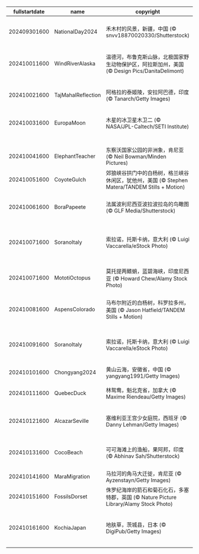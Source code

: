 |fullstartdate|name|copyright|title|image|
|--|--|--|--|--|
202409301600|NationalDay2024|禾木村的风景，新疆，中国 (© snvv18870020330/Shutterstock)|绝美的秋日风景|![](/zh-CN/2024/10/202409301600NationalDay2024.jpg)|
202410011600|WindRiverAlaska|温德河，布鲁克斯山脉，北极国家野生动物保护区，阿拉斯加州，美国 (© Design Pics/DanitaDelimont)|河流的狂野舞蹈|![](/zh-CN/2024/10/202410011600WindRiverAlaska.jpg)|
202410021600|TajMahalReflection|阿格拉的泰姬陵，安拉阿巴德，印度 (© Tanarch/Getty Images)|盛大的爱情见证|![](/zh-CN/2024/10/202410021600TajMahalReflection.jpg)|
202410031600|EuropaMoon|木星的冰卫星木卫二 (© NASA/JPL-Caltech/SETI Institute)|一轮蓝月亮|![](/zh-CN/2024/10/202410031600EuropaMoon.jpg)|
||||![](/zh-CN/2024/10/.jpg)|
202410041600|ElephantTeacher|东察沃国家公园的非洲象，肯尼亚 (© Neil Bowman/Minden Pictures)|跟着老师走！|![](/zh-CN/2024/10/202410041600ElephantTeacher.jpg)|
202410051600|CoyoteGulch|郊狼峡谷拱门中的白杨树，格兰峡谷休闲区，犹他州，美国 (© Stephen Matera/TANDEM Stills + Motion)|一抹金色|![](/zh-CN/2024/10/202410051600CoyoteGulch.jpg)|
202410061600|BoraPapeete|法属波利尼西亚波拉波拉岛的鸟瞰图 (© GLF Media/Shutterstock)|梦想成真的地方|![](/zh-CN/2024/10/202410061600BoraPapeete.jpg)|
202410071600|SoranoItaly|索拉诺，托斯卡纳，意大利 (© Luigi Vaccarella/eStock Photo)|托斯卡纳的石头小镇|![](/zh-CN/2024/10/202410071600SoranoItaly.jpg)|
202410071600|MototiOctopus|莫托提两鳍蛸，蓝碧海峡，印度尼西亚 (© Howard Chew/Alamy Stock Photo)|海洋中的八爪鱼|![](/zh-CN/2024/10/202410071600MototiOctopus.jpg)|
202410081600|AspensColorado|马布尔附近的白杨树，科罗拉多州，美国 (© Jason Hatfield/TANDEM Stills + Motion)|色彩斑斓的秋天|![](/zh-CN/2024/10/202410081600AspensColorado.jpg)|
202410091600|SoranoItaly|索拉诺，托斯卡纳，意大利 (© Luigi Vaccarella/eStock Photo)|托斯卡纳的石头小镇|![](/zh-CN/2024/10/202410091600SoranoItaly.jpg)|
202410101600|Chongyang2024|黄山云海，安徽省，中国 (© yangyang1991/Getty Images)|云海奇观|![](/zh-CN/2024/10/202410101600Chongyang2024.jpg)|
202410111600|QuebecDuck|林鸳鸯，魁北克省，加拿大 (© Maxime Riendeau/Getty Images)|飞越各大洲|![](/zh-CN/2024/10/202410111600QuebecDuck.jpg)|
202410121600|AlcazarSeville|塞维利亚王宫少女庭院，西班牙 (© Danny Lehman/Getty Images)|辉煌的塞维利亚|![](/zh-CN/2024/10/202410121600AlcazarSeville.jpg)|
202410131600|CocoBeach|可可海滩上的渔船，果阿邦，印度 (© Abhinav Sah/Shutterstock)|沙滩的秘密和日落|![](/zh-CN/2024/10/202410131600CocoBeach.jpg)|
202410141600|MaraMigration|马拉河的角马大迁徙，肯尼亚 (© Ayzenstayn/Getty Images)|生存竞赛|![](/zh-CN/2024/10/202410141600MaraMigration.jpg)|
202410151600|FossilsDorset|侏罗纪海岸的箭石和菊石化石，多塞特郡，英国 (© Nature Picture Library/Alamy Stock Photo)|发掘过去|![](/zh-CN/2024/10/202410151600FossilsDorset.jpg)|
202410161600|KochiaJapan|地肤草，茨城县，日本 (© DigiPub/Getty Images)|随风摆动，进入秋天|![](/zh-CN/2024/10/202410161600KochiaJapan.jpg)|
